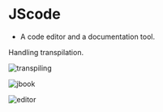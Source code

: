 # JScode
- A code editor and a documentation tool.

Handling transpilation.

![transpiling](https://user-images.githubusercontent.com/60463836/229484897-f41fc4fd-7211-4604-9dc1-07984e12b191.png)

![jbook](https://user-images.githubusercontent.com/60463836/230359861-2b807b18-7132-47be-975d-515a3328c3ec.PNG)

![editor](https://user-images.githubusercontent.com/60463836/232028400-2db828a3-2da4-40d1-ab77-b78cdf4731e1.png)
